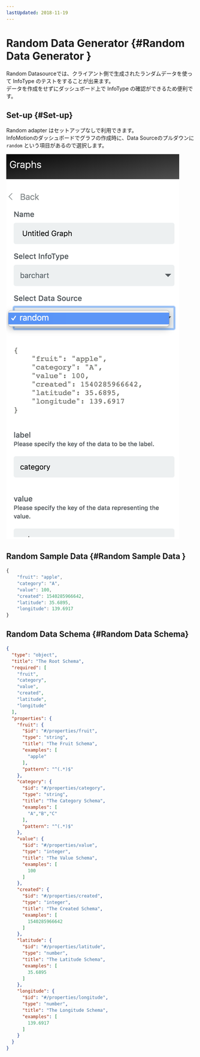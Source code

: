 ```yaml
---
lastUpdated: 2018-11-19
---
```


# Random Data Generator  {#Random Data Generator }

Random Datasourceでは、クライアント側で生成されたランダムデータを使って InfoType のテストをすることが出来ます。  
データを作成をせずにダッシュボード上で InfoType の確認ができるため便利です。

## Set-up {#Set-up}

Random adapter はセットアップなしで利用できます。  
InfoMotionのダッシュボードでグラフの作成時に、Data Sourceのプルダウンに `random` という項目があるので選択します。

![Select random data source](./../../../../img/InfoMotion/DataSource/Random/SelectRandomDataSource.png)

## Random Sample Data  {#Random Sample Data }

```javascript
{
    "fruit": "apple",
    "category": "A",
    "value": 100,
    "created": 1540285966642,
    "latitude": 35.6895,
    "longitude": 139.6917
}
```

## Random Data Schema {#Random Data Schema}

```json
{
  "type": "object",
  "title": "The Root Schema",
  "required": [
    "fruit",
    "category",
    "value",
    "created",
    "latitude",
    "longitude"
  ],
  "properties": {
    "fruit": {
      "$id": "#/properties/fruit",
      "type": "string",
      "title": "The Fruit Schema",
      "examples": [
        "apple"
      ],
      "pattern": "^(.*)$"
    },
    "category": {
      "$id": "#/properties/category",
      "type": "string",
      "title": "The Category Schema",
      "examples": [
        "A","B","C"
      ],
      "pattern": "^(.*)$"
    },
    "value": {
      "$id": "#/properties/value",
      "type": "integer",
      "title": "The Value Schema",
      "examples": [
        100
      ]
    },
    "created": {
      "$id": "#/properties/created",
      "type": "integer",
      "title": "The Created Schema",
      "examples": [
        1540285966642
      ]
    },
    "latitude": {
      "$id": "#/properties/latitude",
      "type": "number",
      "title": "The Latitude Schema",
      "examples": [
        35.6895
      ]
    },
    "longitude": {
      "$id": "#/properties/longitude",
      "type": "number",
      "title": "The Longitude Schema",
      "examples": [
        139.6917
      ]
    }
  }
}
```